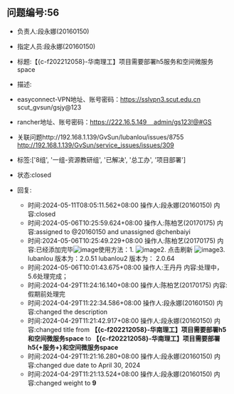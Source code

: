 ## 问题编号:56
- 负责人:段永娜(20160150)
- 指定人员:段永娜(20160150)
- 标题:【{c-f202212058}-华南理工】项目需要部署h5服务和空间微服务space
- 描述:
- easyconnect-VPN地址、账号密码：https://sslvpn3.scut.edu.cn scut_gvsun/gsjy@123  
- rancher地址、账号密码：https://222.16.5.149    admin/gs123!@#GS

- 关联问题http://192.168.1.139/GvSun/lubanlou/issues/8755   http://192.168.1.139/GvSun/service_issues/issues/309

- 标签:['8组', '一组-资源教研组', '已解决', '总工办', '项目部署']
- 状态:closed
- 回复:
    - 时间:2024-05-11T08:05:11.562+08:00
      操作人:段永娜(20160150)
      内容:closed
    - 时间:2024-05-06T10:25:59.624+08:00
      操作人:陈柏艺(20170175)
      内容:assigned to @20160150 and unassigned @chenbaiyi
    - 时间:2024-05-06T10:25:49.229+08:00
      操作人:陈柏艺(20170175)
      内容:已经添加完毕![image](/uploads/02b317349cfc25c3af15b41df471a8e9/image.png)使用方法：1. ![image](/uploads/c0e288610ec07b54786478e7eccdfc3e/image.png)2.  点击刷新 ![image](/uploads/c92fd01e08acf775615b42d7497521a2/image.png)3. lubanlou 版本为：2.0.51      lubanlou2 版本为： 2.0.64
    - 时间:2024-05-06T10:01:43.675+08:00
      操作人:王丹丹
      内容:处理中，5.6处理完成；
    - 时间:2024-04-29T11:24:16.140+08:00
      操作人:陈柏艺(20170175)
      内容:假期前处理完
    - 时间:2024-04-29T11:22:34.586+08:00
      操作人:段永娜(20160150)
      内容:changed the description
    - 时间:2024-04-29T11:21:42.917+08:00
      操作人:段永娜(20160150)
      内容:changed title from **【{c-f202212058}-华南理工】项目需要部署h5和空间微服务space** to **【{c-f202212058}-华南理工】项目需要部署h5{+服务+}和空间微服务space**
    - 时间:2024-04-29T11:21:16.280+08:00
      操作人:段永娜(20160150)
      内容:changed due date to April 30, 2024
    - 时间:2024-04-29T11:21:13.524+08:00
      操作人:段永娜(20160150)
      内容:changed weight to **9**